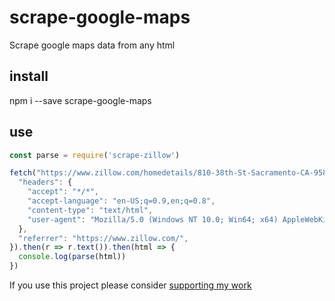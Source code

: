 # scrape-google-maps
Scrape google maps data from any html

## install
npm i --save scrape-google-maps

## use
```javascript
const parse = require('scrape-zillow')

fetch("https://www.zillow.com/homedetails/810-38th-St-Sacramento-CA-95816/25785438_zpid/", {
  "headers": {
    "accept": "*/*",
    "accept-language": "en-US;q=0.9,en;q=0.8",
    "content-type": "text/html",
    "user-agent": "Mozilla/5.0 (Windows NT 10.0; Win64; x64) AppleWebKit/537.36 (KHTML, like Gecko) Chrome/118.0.0.0 Safari/537.36"
  },
  "referrer": "https://www.zillow.com/",
}).then(r => r.text()).then(html => {
  console.log(parse(html))
})
```

If you use this project please consider [supporting my work](https://www.buymeacoffee.com/pguardiario)